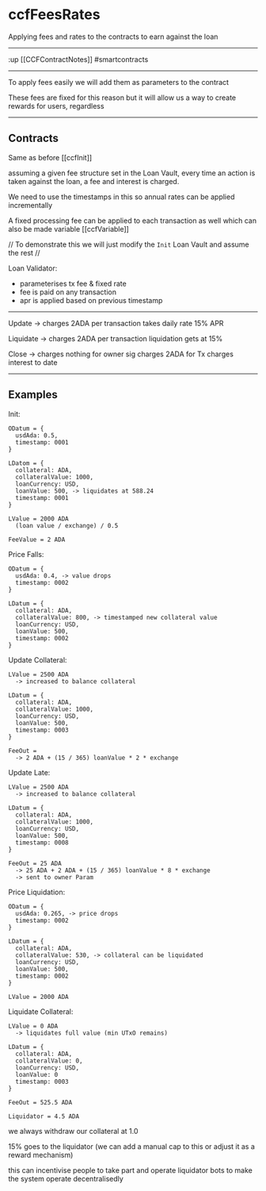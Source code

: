# ccfFeesRates

Applying fees and rates to the contracts to earn against the loan

---

:up [[CCFContractNotes]]
#smartcontracts

---

To apply fees easily we will add them as parameters to the contract

These fees are fixed for this reason but it will allow us a way to create rewards 
for users, regardless

---

## Contracts 

Same as before [[ccfInit]]

assuming a given fee structure set in the Loan Vault, every time an action is taken against the loan, a fee and interest is charged.

We need to use the timestamps in this so annual rates can be applied incrementally

A fixed processing fee can be applied to each transaction as well which can also be 
made variable [[ccfVariable]]

// To demonstrate this we will just modify the `Init` Loan Vault and assume the rest //

Loan Validator:
  - parameterises tx fee & fixed rate
  - fee is paid on any transaction
  - apr is applied based on previous timestamp

---

Update ->
  charges 2ADA per transaction
  takes daily rate 15% APR

Liquidate -> 
  charges 2ADA per transaction
  liquidation gets at 15%

Close -> 
  charges nothing for owner sig
  charges 2ADA for Tx
  charges interest to date

---

## Examples

Init:
```
ODatum = {
  usdAda: 0.5,
  timestamp: 0001
}

LDatom = {
  collateral: ADA,
  collateralValue: 1000,
  loanCurrency: USD,
  loanValue: 500, -> liquidates at 588.24
  timestamp: 0001
}

LValue = 2000 ADA 
  (loan value / exchange) / 0.5

FeeValue = 2 ADA
```

Price Falls:
```
ODatum = {
  usdAda: 0.4, -> value drops
  timestamp: 0002
}

LDatum = {
  collateral: ADA,
  collateralValue: 800, -> timestamped new collateral value
  loanCurrency: USD,
  loanValue: 500,
  timestamp: 0002
}
```

Update Collateral:
```
LValue = 2500 ADA 
  -> increased to balance collateral

LDatum = {
  collateral: ADA,
  collateralValue: 1000,
  loanCurrency: USD,
  loanValue: 500,
  timestamp: 0003
}

FeeOut = 
  -> 2 ADA + (15 / 365) loanValue * 2 * exchange
```

Update Late:
```
LValue = 2500 ADA 
  -> increased to balance collateral

LDatum = {
  collateral: ADA,
  collateralValue: 1000,
  loanCurrency: USD,
  loanValue: 500,
  timestamp: 0008
}

FeeOut = 25 ADA
  -> 25 ADA + 2 ADA + (15 / 365) loanValue * 8 * exchange
  -> sent to owner Param
```

Price Liquidation:
```
ODatum = {
  usdAda: 0.265, -> price drops
  timestamp: 0002
}

LDatum = {
  collateral: ADA,
  collateralValue: 530, -> collateral can be liquidated
  loanCurrency: USD,
  loanValue: 500,
  timestamp: 0002
}

LValue = 2000 ADA
```

Liquidate Collateral:
```
LValue = 0 ADA
  -> liquidates full value (min UTxO remains)

LDatum = {
  collateral: ADA,
  collateralValue: 0,
  loanCurrency: USD,
  loanValue: 0
  timestamp: 0003
}

FeeOut = 525.5 ADA

Liquidator = 4.5 ADA
```

we always withdraw our collateral at 1.0 

15% goes to the liquidator (we can add a manual cap to this or adjust it 
as a reward mechanism)

this can incentivise people to take part and operate liquidator bots to make the 
system operate decentralisedly